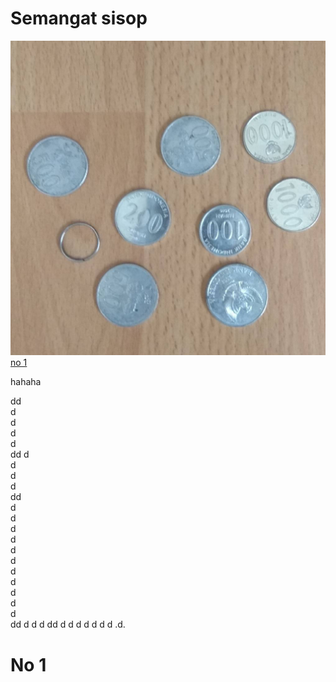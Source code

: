 # Semangat sisop

![GitHub Logo](/images/logo.png)
[no 1](#no-1)

hahaha

dd <br>
d<br>
d<br>
d<br>
d<br>
dd
d<br>
d<br>
d<br>
d<br>
dd<br>
d<br>
d<br>
d<br>
d<br>
d<br>
d<br>
d<br>
d<br>
d<br>
d<br>
d<br>
dd
d
d
d
dd
d
d
d
d
d
d
d
.d.
# No 1
